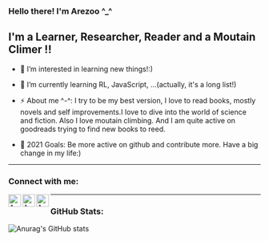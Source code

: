 ### Hello there! I'm Arezoo ^_^

## I'm a Learner, Researcher, Reader and a Moutain Climer !!

- 👀 I’m interested in learning new things!:)

- 🌱 I’m currently learning RL, JavaScript, ...(actually, it's a long list!)

- ⚡ About me ^-^: I try to be my best version, I love to read books, mostly novels and self improvements.I love to dive into the world of science and fiction. Also I love moutain climbing. And I am quite active on goodreads trying to find new books to reed.

- 🥅 2021 Goals: Be more active on github and contribute more. Have a big change in my life:)
---

### Connect with me:

[<img align="left" alt="Arezoo Al | YouTube" width="25px" src="https://cdn.jsdelivr.net/npm/simple-icons@v3/icons/youtube.svg" />][youtube]
[<img align="left" alt="Arezoo Al | LinkedIn" width="25px" src="https://cdn.jsdelivr.net/npm/simple-icons@v3/icons/linkedin.svg" />][linkedin]
[<img align="left" alt="Arezoo Al | Gmail" width="25px" src="https://cdn.jsdelivr.net/npm/simple-icons@v3/icons/gmail.svg"/>][Gmail]

---
### GitHub Stats:
![Anurag's GitHub stats](https://github-readme-stats.vercel.app/api?username=arezooaalipanah&theme=chartreuse-dark&show_icons=true)

[youtube]: https://www.youtube.com/channel/UCGfcLfSA02ymEyr0ei5m89g
[linkedin]: https://www.linkedin.com/in/arezoo-alipanah
[Gmail]: mailto:arezoo.alip@gmail.com
